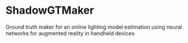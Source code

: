 # ShadowGTMaker
Ground truth maker for an online lighting model estimation using neural networks for augmented reality in handheld devices
